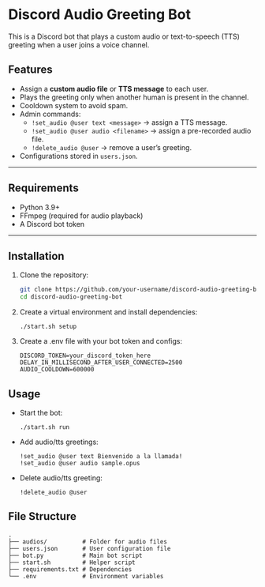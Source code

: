 # Discord Audio Greeting Bot

This is a Discord bot that plays a custom audio or text-to-speech (TTS) greeting
when a user joins a voice channel.

## Features

- Assign a **custom audio file** or **TTS message** to each user.
- Plays the greeting only when another human is present in the channel.
- Cooldown system to avoid spam.
- Admin commands:
  - `!set_audio @user text <message>` → assign a TTS message.
  - `!set_audio @user audio <filename>` → assign a pre-recorded audio file.
  - `!delete_audio @user` → remove a user’s greeting.
- Configurations stored in `users.json`.

---

## Requirements

- Python 3.9+
- FFmpeg (required for audio playback)
- A Discord bot token

---

## Installation

1. Clone the repository:

    ```bash
   git clone https://github.com/your-username/discord-audio-greeting-bot.git
   cd discord-audio-greeting-bot
   ```

2. Create a virtual environment and install dependencies:

    ```
    ./start.sh setup
    ```
3. Create a .env file with your bot token and configs:

    ```
    DISCORD_TOKEN=your_discord_token_here
    DELAY_IN_MILLISECOND_AFTER_USER_CONNECTED=2500
    AUDIO_COOLDOWN=600000
    ```

## Usage

* Start the bot:

    ```
    ./start.sh run
    ```

* Add audio/tts greetings:

    ```
    !set_audio @user text Bienvenido a la llamada!
    !set_audio @user audio sample.opus
    ```

* Delete audio/tts greeting:

    ```
    !delete_audio @user
    ```

## File Structure
```
.
├── audios/          # Folder for audio files
├── users.json       # User configuration file
├── bot.py           # Main bot script
├── start.sh         # Helper script
├── requirements.txt # Dependencies
└── .env             # Environment variables
```